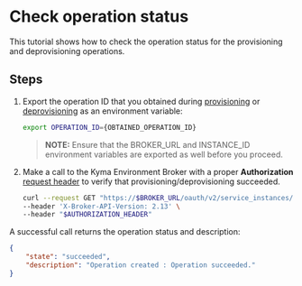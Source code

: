 # Check operation status

This tutorial shows how to check the operation status for the provisioning and deprovisioning operations.

## Steps

1. Export the operation ID that you obtained during [provisioning](08-01-provisioning-kyma-environment.md) or [deprovisioning](08-02-deprovisioning-kyma-environment.md) as an environment variable:

   ```bash
   export OPERATION_ID={OBTAINED_OPERATION_ID}
   ```

   > **NOTE:** Ensure that the BROKER_URL and INSTANCE_ID environment variables are exported as well before you proceed.

2. Make a call to the Kyma Environment Broker with a proper **Authorization** [request header](03-05-authorization.md) to verify that provisioning/deprovisioning succeeded.

   ```bash
   curl --request GET "https://$BROKER_URL/oauth/v2/service_instances/$INSTANCE_ID/last_operation?operation=$OPERATION_ID&service_id=47c9dcbf-ff30-448e-ab36-d3bad66ba281&plan_id=4deee563-e5ec-4731-b9b1-53b42d855f0c" \
   --header 'X-Broker-API-Version: 2.13' \
   --header "$AUTHORIZATION_HEADER"
   ```

A successful call returns the operation status and description:

   ```json
   {
       "state": "succeeded",
       "description": "Operation created : Operation succeeded."
   }
   ```
